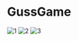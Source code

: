 # GussGame

![1](https://user-images.githubusercontent.com/107196337/213881663-ca742993-ee77-445a-96ea-7234169d50fb.png)
![2](https://user-images.githubusercontent.com/107196337/213881669-a2647198-449f-42a5-b971-b01c2a81b9b7.png)
![3](https://user-images.githubusercontent.com/107196337/213881673-bfea8a2a-366b-4367-b1d8-b2c487022d15.png)
